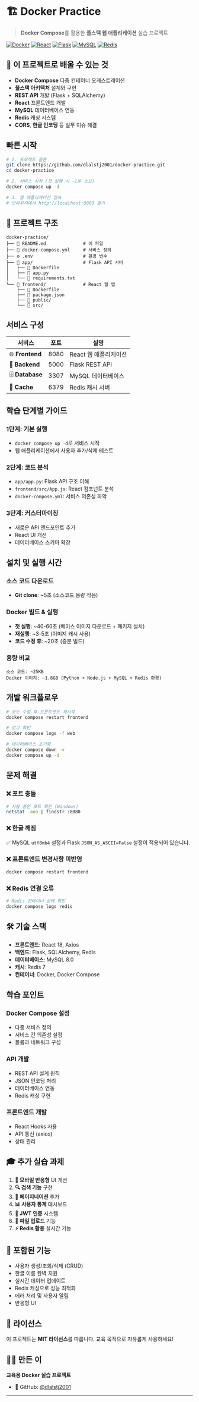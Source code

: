 # 🏗️ Docker Practice

> **Docker Compose**를 활용한 **풀스택 웹 애플리케이션** 실습 프로젝트

[![Docker](https://img.shields.io/badge/Docker-2496ED?style=flat&logo=docker&logoColor=white)](https://www.docker.com/)
[![React](https://img.shields.io/badge/React-61DAFB?style=flat&logo=react&logoColor=black)](https://reactjs.org/)
[![Flask](https://img.shields.io/badge/Flask-000000?style=flat&logo=flask&logoColor=white)](https://flask.palletsprojects.com/)
[![MySQL](https://img.shields.io/badge/MySQL-4479A1?style=flat&logo=mysql&logoColor=white)](https://www.mysql.com/)
[![Redis](https://img.shields.io/badge/Redis-DC382D?style=flat&logo=redis&logoColor=white)](https://redis.io/)

## 🎯 **이 프로젝트로 배울 수 있는 것**

- **Docker Compose** 다중 컨테이너 오케스트레이션
- **풀스택 아키텍처** 설계와 구현
- **REST API** 개발 (Flask + SQLAlchemy)
- **React** 프론트엔드 개발
- **MySQL** 데이터베이스 연동
- **Redis** 캐싱 시스템
- **CORS**, **한글 인코딩** 등 실무 이슈 해결

## **빠른 시작**

```bash
# 1. 프로젝트 클론
git clone https://github.com/dlalstj2001/docker-practice.git
cd docker-practice

# 2. 서비스 시작 (첫 실행 시 ~1분 소요)
docker compose up -d

# 3. 웹 애플리케이션 접속
# 브라우저에서 http://localhost:8080 열기
```


## 📁 **프로젝트 구조**

```
docker-practice/
├── 📄 README.md              # 이 파일
├── 🐳 docker-compose.yml     # 서비스 정의
├── ⚙️ .env                   # 환경 변수
├── 📁 app/                   # Flask API 서버
│   ├── 🐳 Dockerfile
│   ├── 🐍 app.py
│   └── 📄 requirements.txt
└── 📁 frontend/              # React 웹 앱
    ├── 🐳 Dockerfile
    ├── 📄 package.json
    ├── 📁 public/
    └── 📁 src/
```

## **서비스 구성**

| 서비스 | 포트 | 설명 |
|--------|------|------|
| 🌐 **Frontend** | 8080 | React 웹 애플리케이션 |
| 🔧 **Backend** | 5000 | Flask REST API |
| 🗄️ **Database** | 3307 | MySQL 데이터베이스 |
| 🚀 **Cache** | 6379 | Redis 캐시 서버 |

##  **학습 단계별 가이드**

### **1단계: 기본 실행**
- `docker compose up -d`로 서비스 시작
- 웹 애플리케이션에서 사용자 추가/삭제 테스트

### **2단계: 코드 분석**
- `app/app.py`: Flask API 구조 이해
- `frontend/src/App.js`: React 컴포넌트 분석
- `docker-compose.yml`: 서비스 의존성 파악

### **3단계: 커스터마이징**
- 새로운 API 엔드포인트 추가
- React UI 개선
- 데이터베이스 스키마 확장

## **설치 및 실행 시간**

### **소스 코드 다운로드**
- **Git clone**: ~5초 (소스코드 용량 작음)

### **Docker 빌드 & 실행**
- **첫 실행**: ~40-60초 (베이스 이미지 다운로드 + 패키지 설치)
- **재실행**: ~3-5초 (이미지 캐시 사용)
- **코드 수정 후**: ~20초 (증분 빌드)

### **용량 비교**
```
소스 코드: ~25KB
Docker 이미지: ~1.8GB (Python + Node.js + MySQL + Redis 환경)
```

## **개발 워크플로우**

```bash
# 코드 수정 후 프론트엔드 재시작
docker compose restart frontend

# 로그 확인
docker compose logs -f web

# 데이터베이스 초기화
docker compose down -v
docker compose up -d
```

## **문제 해결**

### ❌ **포트 충돌**
```bash
# 사용 중인 포트 확인 (Windows)
netstat -ano | findstr :8080
```

### ❌ **한글 깨짐**
✅ MySQL `utf8mb4` 설정과 Flask `JSON_AS_ASCII=False` 설정이 적용되어 있습니다.

### ❌ **프론트엔드 변경사항 미반영**
```bash
docker compose restart frontend
```

### ❌ **Redis 연결 오류**
```bash
# Redis 컨테이너 상태 확인
docker compose logs redis
```

## 🛠️ **기술 스택**
- **프론트엔드**: React 18, Axios
- **백엔드**: Flask, SQLAlchemy, Redis
- **데이터베이스**: MySQL 8.0
- **캐시**: Redis 7
- **컨테이너**: Docker, Docker Compose

## **학습 포인트**

### Docker Compose 설정
- 다중 서비스 정의
- 서비스 간 의존성 설정
- 볼륨과 네트워크 구성

### API 개발
- REST API 설계 원칙
- JSON 인코딩 처리
- 데이터베이스 연동
- Redis 캐싱 구현

### 프론트엔드 개발
- React Hooks 사용
- API 통신 (axios)
- 상태 관리

## 🎓 **추가 실습 과제**

1. **📱 모바일 반응형** UI 개선
2. **🔍 검색 기능** 구현  
3. **📄 페이지네이션** 추가
4. **📊 사용자 통계** 대시보드
5. **🔐 JWT 인증** 시스템
6. **📁 파일 업로드** 기능
7. **⚡ Redis 활용** 실시간 기능

## 📝 **포함된 기능**
- 사용자 생성/조회/삭제 (CRUD)
- 한글 이름 완벽 지원
- 실시간 데이터 업데이트
- Redis 캐싱으로 성능 최적화
- 에러 처리 및 사용자 알림
- 반응형 UI


## 📄 **라이선스**

이 프로젝트는 **MIT 라이선스**를 따릅니다. 교육 목적으로 자유롭게 사용하세요!

## 👨‍🏫 **만든 이**

**교육용 Docker 실습 프로젝트**
- 🐙 GitHub: [@dlalstj2001](https://github.com/dlalstj2001)

---
